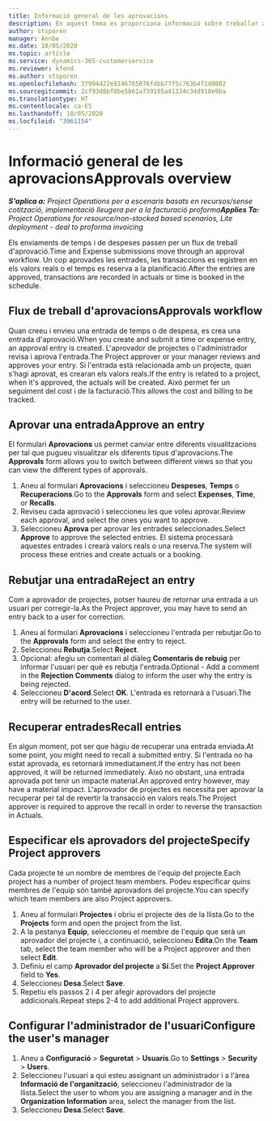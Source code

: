 ```yaml
---
title: Informació general de les aprovacions
description: En aquest tema es proporciona informació sobre treballar amb aprovacions al Project Operations.
author: stsporen
manager: Annbe
ms.date: 10/05/2020
ms.topic: article
ms.service: dynamics-365-customerservice
ms.reviewer: kfend
ms.author: stsporen
ms.openlocfilehash: 37994422e9146765076fdbb77f5c763b4f1d0802
ms.sourcegitcommit: 2cf93d8bf0be5b61a739195a41334c34d910e9ba
ms.translationtype: HT
ms.contentlocale: ca-ES
ms.lasthandoff: 10/05/2020
ms.locfileid: "3961154"
---
```

# <a name="approvals-overview"></a><span data-ttu-id="1a9d5-103">Informació general de les aprovacions</span><span class="sxs-lookup"><span data-stu-id="1a9d5-103">Approvals overview</span></span>

<span data-ttu-id="1a9d5-104">_**S'aplica a:** Project Operations per a escenaris basats en recursos/sense cotització, implementació lleugera per a la facturació proforma_</span><span class="sxs-lookup"><span data-stu-id="1a9d5-104">_**Applies To:** Project Operations for resource/non-stocked based scenarios, Lite deployment - deal to proforma invoicing_</span></span>

<span data-ttu-id="1a9d5-105">Els enviaments de temps i de despeses passen per un flux de treball d'aprovació.</span><span class="sxs-lookup"><span data-stu-id="1a9d5-105">Time and Expense submissions move through an approval workflow.</span></span> <span data-ttu-id="1a9d5-106">Un cop aprovades les entrades, les transaccions es registren en els valors reals o el temps es reserva a la planificació.</span><span class="sxs-lookup"><span data-stu-id="1a9d5-106">After the entries are approved, transactions are recorded in actuals or time is booked in the schedule.</span></span>

## <a name="approvals-workflow"></a><span data-ttu-id="1a9d5-107">Flux de treball d'aprovacions</span><span class="sxs-lookup"><span data-stu-id="1a9d5-107">Approvals workflow</span></span>
<span data-ttu-id="1a9d5-108">Quan creeu i envieu una entrada de temps o de despesa, es crea una entrada d'aprovació.</span><span class="sxs-lookup"><span data-stu-id="1a9d5-108">When you create and submit a time or expense entry, an approval entry is created.</span></span> <span data-ttu-id="1a9d5-109">L'aprovador de projectes o l'administrador revisa i aprova l'entrada.</span><span class="sxs-lookup"><span data-stu-id="1a9d5-109">The Project approver or your manager reviews and approves your entry.</span></span> <span data-ttu-id="1a9d5-110">Si l'entrada està relacionada amb un projecte, quan s'hagi aprovat, es crearan els valors reals.</span><span class="sxs-lookup"><span data-stu-id="1a9d5-110">If the entry is related to a project, when it's approved, the actuals will be created.</span></span> <span data-ttu-id="1a9d5-111">Això permet fer un seguiment del cost i de la facturació.</span><span class="sxs-lookup"><span data-stu-id="1a9d5-111">This allows the cost and billing to be tracked.</span></span> 

## <a name="approve-an-entry"></a><span data-ttu-id="1a9d5-112">Aprovar una entrada</span><span class="sxs-lookup"><span data-stu-id="1a9d5-112">Approve an entry</span></span>
<span data-ttu-id="1a9d5-113">El formulari **Aprovacions** us permet canviar entre diferents visualitzacions per tal que pugueu visualitzar els diferents tipus d'aprovacions.</span><span class="sxs-lookup"><span data-stu-id="1a9d5-113">The **Approvals** form allows you to switch between different views so that you can view the different types of approvals.</span></span>
  
1. <span data-ttu-id="1a9d5-114">Aneu al formulari **Aprovacions** i seleccioneu **Despeses**, **Temps** o **Recuperacions**.</span><span class="sxs-lookup"><span data-stu-id="1a9d5-114">Go to the **Approvals** form and select **Expenses**, **Time**, or **Recalls**.</span></span>
2. <span data-ttu-id="1a9d5-115">Reviseu cada aprovació i seleccioneu les que voleu aprovar.</span><span class="sxs-lookup"><span data-stu-id="1a9d5-115">Review each approval, and select the ones you want to approve.</span></span>
3. <span data-ttu-id="1a9d5-116">Seleccioneu **Aprova** per aprovar les entrades seleccionades.</span><span class="sxs-lookup"><span data-stu-id="1a9d5-116">Select **Approve** to approve the selected entries.</span></span>
<span data-ttu-id="1a9d5-117">El sistema processarà aquestes entrades i crearà valors reals o una reserva.</span><span class="sxs-lookup"><span data-stu-id="1a9d5-117">The system will process these entries and create actuals or a booking.</span></span>

## <a name="reject-an-entry"></a><span data-ttu-id="1a9d5-118">Rebutjar una entrada</span><span class="sxs-lookup"><span data-stu-id="1a9d5-118">Reject an entry</span></span>
<span data-ttu-id="1a9d5-119">Com a aprovador de projectes, potser haureu de retornar una entrada a un usuari per corregir-la.</span><span class="sxs-lookup"><span data-stu-id="1a9d5-119">As the Project approver, you may have to send an entry back to a user for correction.</span></span>
  
1. <span data-ttu-id="1a9d5-120">Aneu al formulari **Aprovacions** i seleccioneu l'entrada per rebutjar.</span><span class="sxs-lookup"><span data-stu-id="1a9d5-120">Go to the **Approvals** form and select the entry to reject.</span></span> 
2. <span data-ttu-id="1a9d5-121">Seleccioneu **Rebutja**.</span><span class="sxs-lookup"><span data-stu-id="1a9d5-121">Select **Reject**.</span></span>
3. <span data-ttu-id="1a9d5-122">Opcional: afegiu un comentari al diàleg **Comentaris de rebuig** per informar l'usuari per què es rebutja l'entrada.</span><span class="sxs-lookup"><span data-stu-id="1a9d5-122">Optional - Add a comment in the **Rejection Comments** dialog to inform the user why the entry is being rejected.</span></span>
4. <span data-ttu-id="1a9d5-123">Seleccioneu **D'acord**.</span><span class="sxs-lookup"><span data-stu-id="1a9d5-123">Select **OK**.</span></span> <span data-ttu-id="1a9d5-124">L'entrada es retornarà a l'usuari.</span><span class="sxs-lookup"><span data-stu-id="1a9d5-124">The entry will be returned to the user.</span></span>
  
## <a name="recall-entries"></a><span data-ttu-id="1a9d5-125">Recuperar entrades</span><span class="sxs-lookup"><span data-stu-id="1a9d5-125">Recall entries</span></span>
<span data-ttu-id="1a9d5-126">En algun moment, pot ser que hàgiu de recuperar una entrada enviada.</span><span class="sxs-lookup"><span data-stu-id="1a9d5-126">At some point, you might need to recall a submitted entry.</span></span> <span data-ttu-id="1a9d5-127">Si l'entrada no ha estat aprovada, es retornarà immediatament.</span><span class="sxs-lookup"><span data-stu-id="1a9d5-127">If the entry has not been approved, it will be returned immediately.</span></span> <span data-ttu-id="1a9d5-128">Això no obstant, una entrada aprovada pot tenir un impacte material.</span><span class="sxs-lookup"><span data-stu-id="1a9d5-128">An approved entry however, may have a material impact.</span></span> <span data-ttu-id="1a9d5-129">L'aprovador de projectes es necessita per aprovar la recuperar per tal de revertir la transacció en valors reals.</span><span class="sxs-lookup"><span data-stu-id="1a9d5-129">The Project approver is required to approve the recall in order to reverse the transaction in Actuals.</span></span>

## <a name="specify-project-approvers"></a><span data-ttu-id="1a9d5-130">Especificar els aprovadors del projecte</span><span class="sxs-lookup"><span data-stu-id="1a9d5-130">Specify Project approvers</span></span>
<span data-ttu-id="1a9d5-131">Cada projecte té un nombre de membres de l'equip del projecte.</span><span class="sxs-lookup"><span data-stu-id="1a9d5-131">Each project has a number of project team members.</span></span> <span data-ttu-id="1a9d5-132">Podeu especificar quins membres de l'equip són també aprovadors del projecte.</span><span class="sxs-lookup"><span data-stu-id="1a9d5-132">You can specify which team members are also Project approvers.</span></span>

1. <span data-ttu-id="1a9d5-133">Aneu al formulari **Projectes** i obriu el projecte des de la llista.</span><span class="sxs-lookup"><span data-stu-id="1a9d5-133">Go to the **Projects** form and open the project from the list.</span></span>
2. <span data-ttu-id="1a9d5-134">A la pestanya **Equip**, seleccioneu el membre de l'equip que serà un aprovador del projecte i, a continuació, seleccioneu **Edita**.</span><span class="sxs-lookup"><span data-stu-id="1a9d5-134">On the **Team** tab, select the team member who will be a Project approver and then select **Edit**.</span></span>
3. <span data-ttu-id="1a9d5-135">Definiu el camp **Aprovador del projecte** a **Sí**.</span><span class="sxs-lookup"><span data-stu-id="1a9d5-135">Set the **Project Approver** field to **Yes**.</span></span>
4. <span data-ttu-id="1a9d5-136">Seleccioneu **Desa**.</span><span class="sxs-lookup"><span data-stu-id="1a9d5-136">Select **Save**.</span></span>
5. <span data-ttu-id="1a9d5-137">Repetiu els passos 2 i 4 per afegir aprovadors del projecte addicionals.</span><span class="sxs-lookup"><span data-stu-id="1a9d5-137">Repeat steps 2-4 to add additional Project approvers.</span></span>

## <a name="configure-the-users-manager"></a><span data-ttu-id="1a9d5-138">Configurar l'administrador de l'usuari</span><span class="sxs-lookup"><span data-stu-id="1a9d5-138">Configure the user's manager</span></span>

1. <span data-ttu-id="1a9d5-139">Aneu a **Configuració** > **Seguretat** > **Usuaris**.</span><span class="sxs-lookup"><span data-stu-id="1a9d5-139">Go to **Settings** > **Security** > **Users**.</span></span>
2. <span data-ttu-id="1a9d5-140">Seleccioneu l'usuari a qui esteu assignant un administrador i a l'àrea **Informació de l'organització**, seleccioneu l'administrador de la llista.</span><span class="sxs-lookup"><span data-stu-id="1a9d5-140">Select the user to whom you are assigning a manager and in the **Organization Information** area, select the manager from the list.</span></span> 
3. <span data-ttu-id="1a9d5-141">Seleccioneu **Desa**.</span><span class="sxs-lookup"><span data-stu-id="1a9d5-141">Select **Save**.</span></span>


